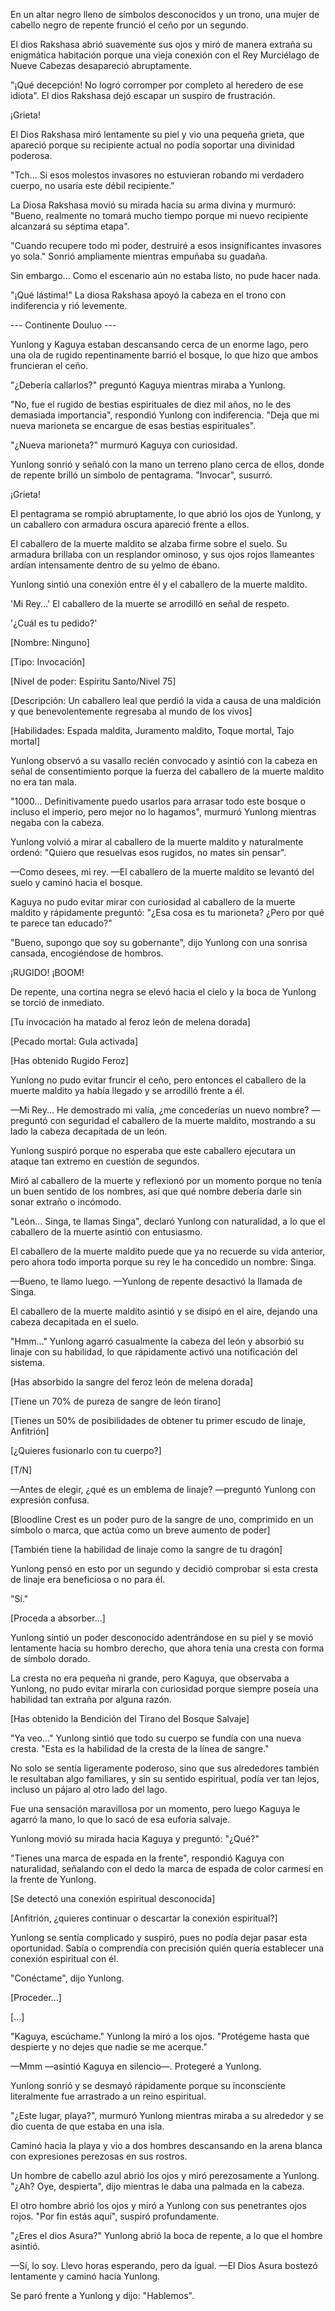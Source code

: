 
En un altar negro lleno de símbolos desconocidos y un trono, una mujer de cabello negro de repente frunció el ceño por un segundo.

El dios Rakshasa abrió suavemente sus ojos y miró de manera extraña su enigmática habitación porque una vieja conexión con el Rey Murciélago de Nueve Cabezas desapareció abruptamente.

"¡Qué decepción! No logró corromper por completo al heredero de ese idiota". El dios Rakshasa dejó escapar un suspiro de frustración.

¡Grieta!

El Dios Rakshasa miró lentamente su piel y vio una pequeña grieta, que apareció porque su recipiente actual no podía soportar una divinidad poderosa.

"Tch... Si esos molestos invasores no estuvieran robando mi verdadero cuerpo, no usaría este débil recipiente."

La Diosa Rakshasa movió su mirada hacia su arma divina y murmuró: "Bueno, realmente no tomará mucho tiempo porque mi nuevo recipiente alcanzará su séptima etapa".

"Cuando recupere todo mi poder, destruiré a esos insignificantes invasores yo sola." Sonrió ampliamente mientras empuñaba su guadaña.

Sin embargo... Como el escenario aún no estaba listo, no pude hacer nada.

"¡Qué lástima!" La diosa Rakshasa apoyó la cabeza en el trono con indiferencia y rió levemente.

--- Continente Douluo ---

Yunlong y Kaguya estaban descansando cerca de un enorme lago, pero una ola de rugido repentinamente barrió el bosque, lo que hizo que ambos fruncieran el ceño.

"¿Debería callarlos?" preguntó Kaguya mientras miraba a Yunlong.

"No, fue el rugido de bestias espirituales de diez mil años, no le des demasiada importancia", respondió Yunlong con indiferencia. "Deja que mi nueva marioneta se encargue de esas bestias espirituales".

"¿Nueva marioneta?" murmuró Kaguya con curiosidad.

Yunlong sonrió y señaló con la mano un terreno plano cerca de ellos, donde de repente brilló un símbolo de pentagrama. "Invocar", susurró.

¡Grieta!

El pentagrama se rompió abruptamente, lo que abrió los ojos de Yunlong, y un caballero con armadura oscura apareció frente a ellos.

El caballero de la muerte maldito se alzaba firme sobre el suelo. Su armadura brillaba con un resplandor ominoso, y sus ojos rojos llameantes ardían intensamente dentro de su yelmo de ébano.

Yunlong sintió una conexión entre él y el caballero de la muerte maldito.

'Mi Rey...' El caballero de la muerte se arrodilló en señal de respeto.

'¿Cuál es tu pedido?'

[Nombre: Ninguno]

[Tipo: Invocación]

[Nivel de poder: Espíritu Santo/Nivel 75]

[Descripción: Un caballero leal que perdió la vida a causa de una maldición y que benevolentemente regresaba al mundo de los vivos]

[Habilidades: Espada maldita, Juramento maldito, Toque mortal, Tajo mortal]

Yunlong observó a su vasallo recién convocado y asintió con la cabeza en señal de consentimiento porque la fuerza del caballero de la muerte maldito no era tan mala.

"1000... Definitivamente puedo usarlos para arrasar todo este bosque o incluso el imperio, pero mejor no lo hagamos", murmuró Yunlong mientras negaba con la cabeza.

Yunlong volvió a mirar al caballero de la muerte maldito y naturalmente ordenó: "Quiero que resuelvas esos rugidos, no mates sin pensar".

—Como desees, mi rey. —El caballero de la muerte maldito se levantó del suelo y caminó hacia el bosque.

Kaguya no pudo evitar mirar con curiosidad al caballero de la muerte maldito y rápidamente preguntó: "¿Esa cosa es tu marioneta? ¿Pero por qué te parece tan educado?"

"Bueno, supongo que soy su gobernante", dijo Yunlong con una sonrisa cansada, encogiéndose de hombros.

¡RUGIDO! ¡BOOM!

De repente, una cortina negra se elevó hacia el cielo y la boca de Yunlong se torció de inmediato.

[Tu invocación ha matado al feroz león de melena dorada]

[Pecado mortal: Gula activada]

[Has obtenido Rugido Feroz]

Yunlong no pudo evitar fruncir el ceño, pero entonces el caballero de la muerte maldito ya había llegado y se arrodilló frente a él.

—Mi Rey... He demostrado mi valía, ¿me concederías un nuevo nombre? —preguntó con seguridad el caballero de la muerte maldito, mostrando a su lado la cabeza decapitada de un león.

Yunlong suspiró porque no esperaba que este caballero ejecutara un ataque tan extremo en cuestión de segundos.

Miró al caballero de la muerte y reflexionó por un momento porque no tenía un buen sentido de los nombres, así que qué nombre debería darle sin sonar extraño o incómodo.

"León... Singa, te llamas Singa", declaró Yunlong con naturalidad, a lo que el caballero de la muerte asintió con entusiasmo.

El caballero de la muerte maldito puede que ya no recuerde su vida anterior, pero ahora todo importa porque su rey le ha concedido un nombre: Singa.

—Bueno, te llamo luego. —Yunlong de repente desactivó la llamada de Singa.

El caballero de la muerte maldito asintió y se disipó en el aire, dejando una cabeza decapitada en el suelo.

"Hmm..." Yunlong agarró casualmente la cabeza del león y absorbió su linaje con su habilidad, lo que rápidamente activó una notificación del sistema.

[Has absorbido la sangre del feroz león de melena dorada]

[Tiene un 70% de pureza de sangre de león tirano]

[Tienes un 50% de posibilidades de obtener tu primer escudo de linaje, Anfitrión]

[¿Quieres fusionarlo con tu cuerpo?]

[T/N]

—Antes de elegir, ¿qué es un emblema de linaje? —preguntó Yunlong con expresión confusa.

[Bloodline Crest es un poder puro de la sangre de uno, comprimido en un símbolo o marca, que actúa como un breve aumento de poder]

[También tiene la habilidad de linaje como la sangre de tu dragón]

Yunlong pensó en esto por un segundo y decidió comprobar si esta cresta de linaje era beneficiosa o no para él.

"Sí."

[Proceda a absorber...]

Yunlong sintió un poder desconocido adentrándose en su piel y se movió lentamente hacia su hombro derecho, que ahora tenía una cresta con forma de símbolo dorado.

La cresta no era pequeña ni grande, pero Kaguya, que observaba a Yunlong, no pudo evitar mirarla con curiosidad porque siempre poseía una habilidad tan extraña por alguna razón.

[Has obtenido la Bendición del Tirano del Bosque Salvaje]

"Ya veo..." Yunlong sintió que todo su cuerpo se fundía con una nueva cresta. "Esta es la habilidad de la cresta de la línea de sangre."

No solo se sentía ligeramente poderoso, sino que sus alrededores también le resultaban algo familiares, y sin su sentido espiritual, podía ver tan lejos, incluso un pájaro al otro lado del lago.

Fue una sensación maravillosa por un momento, pero luego Kaguya le agarró la mano, lo que lo sacó de esa euforia salvaje.

Yunlong movió su mirada hacia Kaguya y preguntó: "¿Qué?"

"Tienes una marca de espada en la frente", respondió Kaguya con naturalidad, señalando con el dedo la marca de espada de color carmesí en la frente de Yunlong.

[Se detectó una conexión espiritual desconocida]

[Anfitrión, ¿quieres continuar o descartar la conexión espiritual?]

Yunlong se sentía complicado y suspiró, pues no podía dejar pasar esta oportunidad. Sabía o comprendía con precisión quién quería establecer una conexión espiritual con él.

"Conéctame", dijo Yunlong.

[Proceder...]

[...]

"Kaguya, escúchame." Yunlong la miró a los ojos. "Protégeme hasta que despierte y no dejes que nadie se me acerque."

—Mmm —asintió Kaguya en silencio—. Protegeré a Yunlong.

Yunlong sonrió y se desmayó rápidamente porque su inconsciente literalmente fue arrastrado a un reino espiritual.

"¿Este lugar, playa?", murmuró Yunlong mientras miraba a su alrededor y se dio cuenta de que estaba en una isla.

Caminó hacia la playa y vio a dos hombres descansando en la arena blanca con expresiones perezosas en sus rostros.

Un hombre de cabello azul abrió los ojos y miró perezosamente a Yunlong. "¿Ah? Oye, despierta", dijo mientras le daba una palmada en la cabeza.

El otro hombre abrió los ojos y miró a Yunlong con sus penetrantes ojos rojos. "Por fin estás aquí", suspiró profundamente.

"¿Eres el dios Asura?" Yunlong abrió la boca de repente, a lo que el hombre asintió.

—Sí, lo soy. Llevo horas esperando, pero da igual. —El Dios Asura bostezó lentamente y caminó hacia Yunlong.

Se paró frente a Yunlong y dijo: "Hablemos".